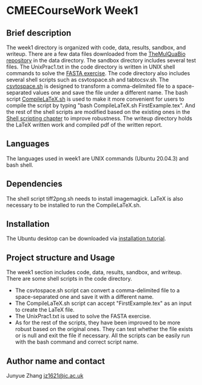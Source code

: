 # CMEECourseWork Week1
## Brief description
The week1 directory is organized with code, data, results, sandbox, and writeup. There are a few data files downloaded from the [TheMulQuaBio repository](https://github.com/mhasoba/TheMulQuaBio) in the data directory. 
The sandbox directory includes several test files.
The UnixPrac1.txt in the code directory is written in UNIX shell commands to solve the [FASTA exercise](https://mhasoba.github.io/TheMulQuaBio/notebooks/01-Unix.html#fasta-exercise). The code directory also includes several shell scripts such as csvtospace.sh and tabtocsv.sh.
The [csvtospace.sh](https://mhasoba.github.io/TheMulQuaBio/notebooks/02-ShellScripting.html#a-new-shell-script) is designed to transform a comma-delimited file to a space-separated values one and save the file under a different name. 
The bash script [CompileLaTeX.sh](https://mhasoba.github.io/TheMulQuaBio/notebooks/04-LaTeX.html#first-latex-example) is used to make it more convenient for users to compile the script by typing "bash CompileLaTeX.sh FirstExample.tex".
And the rest of the shell scripts are modified based on the existing ones in the [Shell scripting chapter](https://mhasoba.github.io/TheMulQuaBio/notebooks/02-ShellScripting.html#a-useful-shell-scripting-example) to improve robustness.
The writeup directory holds the LaTeX written work and compiled pdf of the written report.
## Languages
The languages used in week1 are UNIX commands (Ubuntu 20.04.3) and bash shell.

## Dependencies
The shell script tiff2png.sh needs to install imagemagick. LaTeX is also necessary to be installed to run the CompileLaTeX.sh.

## Installation
The Ubuntu desktop can be downloaded via [installation tutorial](https://ubuntu.com/tutorials/install-ubuntu-desktop#1-overview).

## Project structure and Usage
The week1 section includes code, data, results, sandbox, and writeup. There are some shell scripts in the code directory. 
+ The csvtospace.sh script can convert a comma-delimited file to a space-separated one and save it with a different name. 
+ The CompileLaTeX.sh script can accept "FirstExample.tex" as an input to create the LaTeX file.
+ The UnixPrac1.txt is used to solve the FASTA exercise. 
+ As for the rest of the scripts, they have been improved to be more robust based on the original ones. They can test whether the file exists or is null and exit the file if necessary.
All the scripts can be easily run with the bash command and correct script name.

## Author name and contact
Junyue Zhang jz1621@ic.ac.uk
